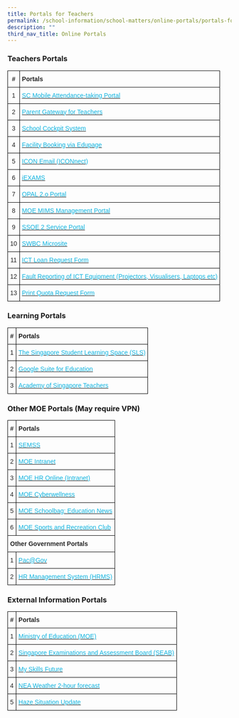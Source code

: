 ```yaml
---
title: Portals for Teachers
permalink: /school-information/school-matters/online-portals/portals-for-teachers
description: ""
third_nav_title: Online Portals
---
```

### Teachers Portals
<style type="text/css">
.tg  {border-collapse:collapse;border-spacing:0;}
.tg td{border-color:black;border-style:solid;border-width:1px;font-family:Arial, sans-serif;font-size:14px;
  overflow:hidden;padding:10px 5px;word-break:normal;}
.tg th{border-color:black;border-style:solid;border-width:1px;font-family:Arial, sans-serif;font-size:14px;
  font-weight:normal;overflow:hidden;padding:10px 5px;word-break:normal;}
.tg .tg-06l0{color:#252525;text-align:center;vertical-align:middle}
.tg .tg-o8e5{color:#252525;font-weight:bold;text-align:center;vertical-align:middle}
.tg .tg-oq4r{color:#252525;font-weight:bold;text-align:left;vertical-align:middle}
.tg .tg-699i{color:#0FB3DF;text-align:left;vertical-align:top}
</style>
<table class="tg">
<thead>
  <tr>
    <th class="tg-o8e5"><span style="color:inherit;background-color:transparent">#</span></th>
    <th class="tg-oq4r"><span style="color:inherit;background-color:transparent">Portals</span></th>
  </tr>
</thead>
<tbody>
  <tr>
    <td class="tg-06l0"><span style="color:inherit;background-color:transparent">1</span></td>
    <td class="tg-699i"><a href="https://scmobile.moe.edu.sg/"><span style="text-decoration:none;color:#0FB3DF">SC Mobile Attendance-taking Portal</span></a></td>
  </tr>
  <tr>
    <td class="tg-06l0"><span style="color:inherit;background-color:transparent">2</span></td>
    <td class="tg-699i"><a href="https://pg.moe.edu.sg/"><span style="text-decoration:none;color:#0FB3DF">Parent Gateway for Teachers</span></a></td>
  </tr>
  <tr>
    <td class="tg-06l0"><span style="color:inherit;background-color:transparent">3</span></td>
    <td class="tg-699i"><a href="https://schoolcockpit.moe.gov.sg/"><span style="text-decoration:none;color:#0FB3DF">School Cockpit System</span></a></td>
  </tr>
  <tr>
    <td class="tg-06l0"><span style="color:inherit;background-color:transparent">4</span></td>
    <td class="tg-699i"><a href="https://bowen.edupage.org/"><span style="text-decoration:none;color:#0FB3DF">Facility Booking via Edupage</span></a></td>
  </tr>
  <tr>
    <td class="tg-06l0"><span style="color:inherit;background-color:transparent">5</span></td>
    <td class="tg-699i"><a href="https://icon.moe.edu.sg/saas/usercenter/index.do"><span style="text-decoration:none;color:#0FB3DF">ICON Email (ICONnect)</span></a></td>
  </tr>
  <tr>
    <td class="tg-06l0"><span style="color:inherit;background-color:transparent">6</span></td>
    <td class="tg-699i"><a href="https://iexams.seab.gov.sg/"><span style="text-decoration:none;color:#0FB3DF">iEXAMS</span></a></td>
  </tr>
  <tr>
    <td class="tg-06l0"><span style="color:inherit;background-color:transparent">7</span></td>
    <td class="tg-699i"><a href="https://www.opal2.moe.edu.sg/"><span style="text-decoration:none;color:#0FB3DF">OPAL 2.o Portal</span></a><br></td>
  </tr>
  <tr>
    <td class="tg-06l0"><span style="color:inherit;background-color:transparent">8</span></td>
    <td class="tg-699i"><a href="https://portal.mims.moe.gov.sg/"><span style="text-decoration:none;color:#0FB3DF">MOE MIMS Management Portal</span></a><span style="color:inherit;background-color:transparent"> </span></td>
  </tr>
  <tr>
    <td class="tg-06l0"><span style="color:inherit;background-color:transparent">9</span></td>
    <td class="tg-699i"><a href="https://ssoe2.moe.edu.sg/sp"><span style="text-decoration:none;color:#0FB3DF">SSOE 2 Service Portal</span></a></td>
  </tr>
  <tr>
    <td class="tg-06l0"><span style="color:inherit;background-color:transparent">10</span></td>
    <td class="tg-699i"><a href="https://sites.google.com/bws.edu.sg/bowen-swb"><span style="text-decoration:none;color:#0FB3DF">SWBC Microsite</span></a></td>
  </tr>
  <tr>
    <td class="tg-06l0"><span style="color:inherit;background-color:transparent">11</span></td>
    <td class="tg-699i"><a href="https://goo.gl/forms/j1WDS3d7818cy7n12"><span style="text-decoration:none;color:#0FB3DF">ICT Loan Request Form</span></a></td>
  </tr>
  <tr>
    <td class="tg-06l0"><span style="color:inherit;background-color:transparent">12</span></td>
    <td class="tg-699i"><a href="https://goo.gl/forms/EalxK7AXli9dVbKc2"><span style="text-decoration:none;color:#0FB3DF">Fault Reporting of ICT Equipment (Projectors, Visualisers, Laptops etc)</span></a></td>
  </tr>
  <tr>
    <td class="tg-06l0"><span style="color:inherit;background-color:transparent">13</span></td>
    <td class="tg-699i"><a href="https://drive.google.com/open?id=1WBPna5x8PUfZvYZqzzNiqUffTRXze8mf9MNzh01bZHI"><span style="text-decoration:none;color:#0FB3DF">Print Quota Request Form</span></a></td>
  </tr>
</tbody>
</table>

### Learning Portals
<style type="text/css">
.tg  {border-collapse:collapse;border-spacing:0;}
.tg td{border-color:black;border-style:solid;border-width:1px;font-family:Arial, sans-serif;font-size:14px;
  overflow:hidden;padding:10px 5px;word-break:normal;}
.tg th{border-color:black;border-style:solid;border-width:1px;font-family:Arial, sans-serif;font-size:14px;
  font-weight:normal;overflow:hidden;padding:10px 5px;word-break:normal;}
.tg .tg-wa1i{font-weight:bold;text-align:center;vertical-align:middle}
.tg .tg-yla0{font-weight:bold;text-align:left;vertical-align:middle}
.tg .tg-nrix{text-align:center;vertical-align:middle}
.tg .tg-699i{color:#0FB3DF;text-align:left;vertical-align:top}
</style>
<table class="tg">
<thead>
  <tr>
    <th class="tg-wa1i"><span style="color:inherit;background-color:transparent">#</span></th>
    <th class="tg-yla0"><span style="color:inherit;background-color:transparent">Portals</span></th>
  </tr>
</thead>
<tbody>
  <tr>
    <td class="tg-nrix"><span style="color:inherit;background-color:transparent">1</span></td>
    <td class="tg-699i"><a href="https://vle.learning.moe.edu.sg/login"><span style="text-decoration:none;color:#0FB3DF">The Singapore Student Learning Space (SLS)</span></a></td>
  </tr>
  <tr>
    <td class="tg-nrix"><span style="color:inherit;background-color:transparent">2</span></td>
    <td class="tg-699i"><a href="http://gmail.com/"><span style="text-decoration:none;color:#0FB3DF">Google Suite for Education</span></a><br></td>
  </tr>
  <tr>
    <td class="tg-nrix"><span style="color:inherit;background-color:transparent">3</span></td>
    <td class="tg-699i"><a href="https://www.academyofsingaporeteachers.moe.gov.sg/"><span style="text-decoration:none;color:#0FB3DF">Academy of Singapore Teachers</span></a></td>
  </tr>
</tbody>
</table>

### Other MOE Portals (May require VPN)

<style type="text/css">
.tg  {border-collapse:collapse;border-spacing:0;}
.tg td{border-color:black;border-style:solid;border-width:1px;font-family:Arial, sans-serif;font-size:14px;
  overflow:hidden;padding:10px 5px;word-break:normal;}
.tg th{border-color:black;border-style:solid;border-width:1px;font-family:Arial, sans-serif;font-size:14px;
  font-weight:normal;overflow:hidden;padding:10px 5px;word-break:normal;}
.tg .tg-06l0{color:#252525;text-align:center;vertical-align:middle}
.tg .tg-o8e5{color:#252525;font-weight:bold;text-align:center;vertical-align:middle}
.tg .tg-oq4r{color:#252525;font-weight:bold;text-align:left;vertical-align:middle}
.tg .tg-699i{color:#0FB3DF;text-align:left;vertical-align:top}
.tg .tg-pkol{color:#252525;font-weight:bold;text-align:left;vertical-align:top}
</style>
<table class="tg">
<thead>
  <tr>
    <th class="tg-o8e5"><span style="color:inherit;background-color:transparent">#</span></th>
    <th class="tg-oq4r"><span style="color:inherit;background-color:transparent">Portals</span></th>
  </tr>
</thead>
<tbody>
  <tr>
    <td class="tg-06l0"><span style="color:inherit;background-color:transparent">1</span></td>
    <td class="tg-699i"><a href="http://semss2.moe.gov.sg/Login/"><span style="text-decoration:none;color:#0FB3DF">SEMSS </span></a></td>
  </tr>
  <tr>
    <td class="tg-06l0"><span style="color:inherit;background-color:transparent">2</span></td>
    <td class="tg-699i"><a href="http://intranet.moe.gov.sg/Pages/Home.aspx"><span style="text-decoration:none;color:#0FB3DF">MOE Intranet</span></a></td>
  </tr>
  <tr>
    <td class="tg-06l0"><span style="color:inherit;background-color:transparent">3</span></td>
    <td class="tg-699i"><a href="http://uat.intranet.moe.gov.sg/hr_online/"><span style="text-decoration:none;color:#0FB3DF">MOE HR Online (Intranet)</span></a><br></td>
  </tr>
  <tr>
    <td class="tg-06l0"><span style="color:inherit;background-color:transparent">4</span></td>
    <td class="tg-699i"><a href="https://www.moe.gov.sg/programmes/cyber-wellness"><span style="text-decoration:none;color:#0FB3DF">MOE Cyberwellness</span></a></td>
  </tr>
  <tr>
    <td class="tg-06l0"><span style="color:inherit;background-color:transparent">5</span></td>
    <td class="tg-699i"><a href="https://www.schoolbag.sg/"><span style="text-decoration:none;color:#0FB3DF">MOE Schoolbag: Education News</span></a></td>
  </tr>
  <tr>
    <td class="tg-06l0"><span style="color:inherit;background-color:transparent">6</span></td>
    <td class="tg-699i"><a href="https://www.mesrc.net/"><span style="text-decoration:none;color:#0FB3DF">MOE Sports and Recreation Club </span></a></td>
  </tr>
  <tr>
    <td class="tg-pkol" colspan="2"><span style="color:inherit;background-color:transparent">Other Government Portals</span></td>
  </tr>
  <tr>
    <td class="tg-06l0"><span style="color:inherit;background-color:transparent"> 1</span></td>
    <td class="tg-699i"><a href="https://pacgov.agd.gov.sg/ipac/portal/jsp/login/index1.jsp"><span style="text-decoration:none;color:#0FB3DF">Pac@Gov</span></a></td>
  </tr>
  <tr>
    <td class="tg-06l0"><span style="color:inherit;background-color:transparent"> 2</span></td>
    <td class="tg-699i"><a href="https://hrms.moe.gov.sg/"><span style="text-decoration:none;color:#0FB3DF">HR Management System (HRMS)</span></a></td>
  </tr>
</tbody>
</table>

### External Information Portals

<style type="text/css">
.tg  {border-collapse:collapse;border-spacing:0;}
.tg td{border-color:black;border-style:solid;border-width:1px;font-family:Arial, sans-serif;font-size:14px;
  overflow:hidden;padding:10px 5px;word-break:normal;}
.tg th{border-color:black;border-style:solid;border-width:1px;font-family:Arial, sans-serif;font-size:14px;
  font-weight:normal;overflow:hidden;padding:10px 5px;word-break:normal;}
.tg .tg-06l0{color:#252525;text-align:center;vertical-align:middle}
.tg .tg-o8e5{color:#252525;font-weight:bold;text-align:center;vertical-align:middle}
.tg .tg-oq4r{color:#252525;font-weight:bold;text-align:left;vertical-align:middle}
.tg .tg-699i{color:#0FB3DF;text-align:left;vertical-align:top}
</style>
<table class="tg">
<thead>
  <tr>
    <th class="tg-o8e5"><span style="color:inherit;background-color:transparent">#</span></th>
    <th class="tg-oq4r"><span style="color:inherit;background-color:transparent">Portals</span></th>
  </tr>
</thead>
<tbody>
  <tr>
    <td class="tg-06l0"><span style="color:inherit;background-color:transparent">1</span></td>
    <td class="tg-699i"><a href="https://www.moe.gov.sg/"><span style="text-decoration:none;color:#0FB3DF">Ministry of Education (MOE)</span></a></td>
  </tr>
  <tr>
    <td class="tg-06l0"><span style="color:inherit;background-color:transparent">2</span></td>
    <td class="tg-699i"><a href="https://www.seab.gov.sg/"><span style="text-decoration:none;color:#0FB3DF">Singapore Examinations and Assessment Board (SEAB)</span></a></td>
  </tr>
  <tr>
    <td class="tg-06l0"><span style="color:inherit;background-color:transparent">3</span></td>
    <td class="tg-699i"><a href="https://www.myskillsfuture.sg/content/portal/en/index.html"><span style="text-decoration:none;color:#0FB3DF">My Skills Future</span></a></td>
  </tr>
  <tr>
    <td class="tg-06l0"><span style="color:inherit;background-color:transparent">4</span></td>
    <td class="tg-699i"><a href="http://www.nea.gov.sg/weather-climate/forecasts/2-hour-nowcast"><span style="text-decoration:none;color:#0FB3DF">NEA Weather 2-hour forecast</span></a><br></td>
  </tr>
  <tr>
    <td class="tg-06l0"><span style="color:inherit;background-color:transparent">5</span></td>
    <td class="tg-699i"><a href="https://www.haze.gov.sg/"><span style="text-decoration:none;color:#0FB3DF">Haze Situation Update</span></a></td>
  </tr>
</tbody>
</table>